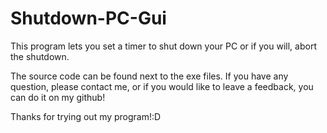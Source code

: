 # Shutdown-PC-Gui
This program lets you set a timer to shut down your PC or if you will, abort the shutdown.

The source code can be found next to the exe files.
If you have any question, please contact me, or if you would like to leave a feedback, you can do it on my github!

Thanks for trying out my program!:D
